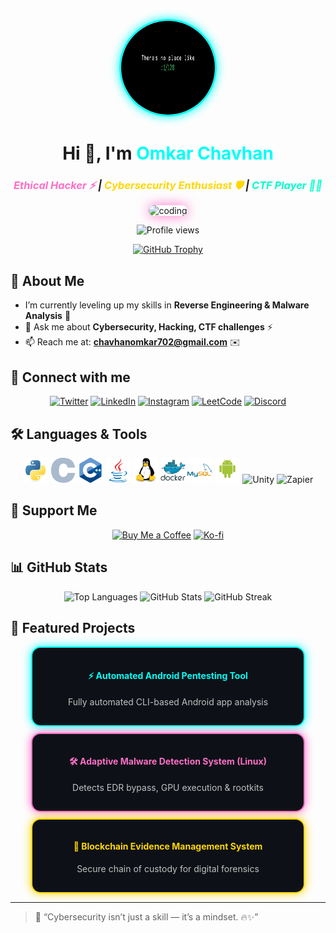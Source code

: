 <!-- Ultimate Gen Z-style GitHub Profile README.md for Omkar Chavhan -->

<p align="center">
  <img src="https://github.com/omk4r72/omk4r72/blob/main/baccccc.jpg" alt="logo" width="150" height="150" style="border-radius:50%; border: 3px solid #00fff7; box-shadow: 0 0 15px #00fff7;" />
</p>

<h1 align="center">Hi 👋, I'm <span style="color:#00fff7;">Omkar Chavhan</span></h1>
<h3 align="center"><em><span style="color:#ff6ec7;">Ethical Hacker ⚡</span> | <span style="color:#ffd700;">Cybersecurity Enthusiast 🛡️</span> | <span style="color:#00ffcc;">CTF Player 🐱‍💻</span></em></h3>

<p align="center">
  <img src="https://i.imgur.com/kzo1Owg.gif" alt="coding" width="400" style="border-radius:10px; box-shadow: 0 0 20px #ff6ec7;" />
</p>

<p align="center">
  <img src="https://komarev.com/ghpvc/?username=omk4r72&label=Profile%20views&color=0e75b6&style=flat-square" alt="Profile views" />
</p>

<p align="center">
  <a href="https://github.com/ryo-ma/github-profile-trophy">
    <img src="https://github-profile-trophy.vercel.app/?username=omk4r72&theme=radical&margin-w=15&margin-h=15" alt="GitHub Trophy" />
  </a>
</p>

## 🌱 About Me
- I’m currently leveling up my skills in **Reverse Engineering & Malware Analysis** 🧠
- 💬 Ask me about **Cybersecurity, Hacking, CTF challenges** ⚡
- 📫 Reach me at: **chavhanomkar702@gmail.com** ✉️

## 🔗 Connect with me
<p align="center">
  <a href="https://twitter.com/omkarchavhan72" target="blank"><img src="https://img.shields.io/badge/Twitter-1DA1F2?style=for-the-badge&logo=twitter&logoColor=white" alt="Twitter" /></a>
  <a href="https://linkedin.com/in/omkar-chavhan-33697a312" target="blank"><img src="https://img.shields.io/badge/LinkedIn-0077B5?style=for-the-badge&logo=linkedin&logoColor=white" alt="LinkedIn" /></a>
  <a href="https://instagram.com/x3roex" target="blank"><img src="https://img.shields.io/badge/Instagram-E4405F?style=for-the-badge&logo=instagram&logoColor=white" alt="Instagram" /></a>
  <a href="https://www.leetcode.com/omk4r72" target="blank"><img src="https://img.shields.io/badge/LeetCode-FFA116?style=for-the-badge&logo=leetcode&logoColor=white" alt="LeetCode" /></a>
  <a href="https://discord.gg/0xomkar72" target="blank"><img src="https://img.shields.io/badge/Discord-7289DA?style=for-the-badge&logo=discord&logoColor=white" alt="Discord" /></a>
</p>

## 🛠 Languages & Tools
<p align="center">
  <img src="https://raw.githubusercontent.com/devicons/devicon/master/icons/python/python-original.svg" alt="Python" width="40" height="40" />
  <img src="https://raw.githubusercontent.com/devicons/devicon/master/icons/c/c-original.svg" alt="C" width="40" height="40" />
  <img src="https://raw.githubusercontent.com/devicons/devicon/master/icons/cplusplus/cplusplus-original.svg" alt="C++" width="40" height="40" />
  <img src="https://raw.githubusercontent.com/devicons/devicon/master/icons/java/java-original.svg" alt="Java" width="40" height="40" />
  <img src="https://raw.githubusercontent.com/devicons/devicon/master/icons/linux/linux-original.svg" alt="Linux" width="40" height="40" />
  <img src="https://raw.githubusercontent.com/devicons/devicon/master/icons/docker/docker-original-wordmark.svg" alt="Docker" width="40" height="40" />
  <img src="https://raw.githubusercontent.com/devicons/devicon/master/icons/mysql/mysql-original-wordmark.svg" alt="MySQL" width="40" height="40" />
  <img src="https://raw.githubusercontent.com/devicons/devicon/master/icons/android/android-original-wordmark.svg" alt="Android" width="40" height="40" />
  <img src="https://www.vectorlogo.zone/logos/unity3d/unity3d-icon.svg" alt="Unity" width="40" height="40" />
  <img src="https://www.vectorlogo.zone/logos/zapier/zapier-icon.svg" alt="Zapier" width="40" height="40" />
</p>

## 💖 Support Me
<p align="center">
  <a href="https://www.buymeacoffee.com/0mk4r72"><img src="https://cdn.buymeacoffee.com/buttons/v2/default-yellow.png" height="50" width="210" alt="Buy Me a Coffee" /></a>
  <a href="https://ko-fi.com/0mk4r72"><img src="https://cdn.ko-fi.com/cdn/kofi3.png?v=3" height="50" width="210" alt="Ko-fi" /></a>
</p>

## 📊 GitHub Stats
<p align="center">
  <img src="https://github-readme-stats.vercel.app/api/top-langs?username=omk4r72&show_icons=true&locale=en&layout=compact&theme=radical" alt="Top Languages" />
  <img src="https://github-readme-stats.vercel.app/api?username=omk4r72&show_icons=true&locale=en&theme=radical" alt="GitHub Stats" />
  <img src="https://github-readme-streak-stats.herokuapp.com/?user=omk4r72&theme=radical" alt="GitHub Streak" />
</p>

## 🚀 Featured Projects

<div align="center">

<div style="background:#0d1117; border: 2px solid #00fff7; border-radius:15px; padding:15px; margin:10px; width:80%; box-shadow:0 0 15px #00fff7;">
  <h4 style="color:#00fff7;">⚡ Automated Android Pentesting Tool</h4>
  <p style="color:#c0c0c0;">Fully automated CLI-based Android app analysis</p>
</div>

<div style="background:#0d1117; border: 2px solid #ff6ec7; border-radius:15px; padding:15px; margin:10px; width:80%; box-shadow:0 0 15px #ff6ec7;">
  <h4 style="color:#ff6ec7;">🛠️ Adaptive Malware Detection System (Linux)</h4>
  <p style="color:#c0c0c0;">Detects EDR bypass, GPU execution & rootkits</p>
</div>

<div style="background:#0d1117; border: 2px solid #ffd700; border-radius:15px; padding:15px; margin:10px; width:80%; box-shadow:0 0 15px #ffd700;">
  <h4 style="color:#ffd700;">🔗 Blockchain Evidence Management System</h4>
  <p style="color:#c0c0c0;">Secure chain of custody for digital forensics</p>
</div>

</div>


---

> 💬 “Cybersecurity isn’t just a skill — it’s a mindset. 🔥✨”
